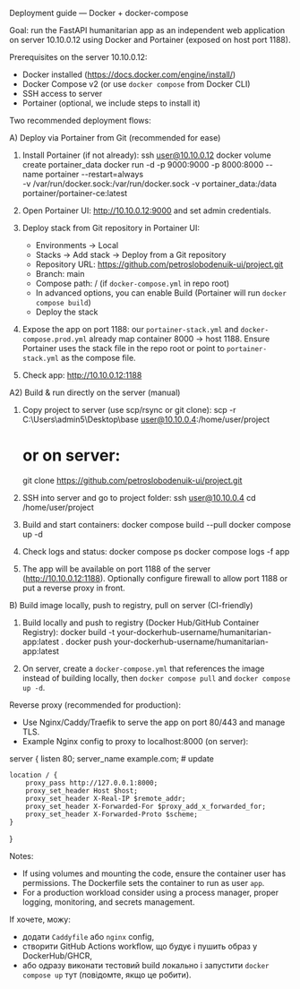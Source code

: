 Deployment guide — Docker + docker-compose

Goal: run the FastAPI humanitarian app as an independent web application on server 10.10.0.12 using Docker and Portainer (exposed on host port 1188).

Prerequisites on the server 10.10.0.12:
- Docker installed (https://docs.docker.com/engine/install/)
- Docker Compose v2 (or use `docker compose` from Docker CLI)
- SSH access to server
- Portainer (optional, we include steps to install it)

Two recommended deployment flows:

A) Deploy via Portainer from Git (recommended for ease)
1. Install Portainer (if not already):
   ssh user@10.10.0.12
   docker volume create portainer_data
   docker run -d -p 9000:9000 -p 8000:8000 --name portainer --restart=always \
     -v /var/run/docker.sock:/var/run/docker.sock -v portainer_data:/data portainer/portainer-ce:latest

2. Open Portainer UI: http://10.10.0.12:9000 and set admin credentials.

3. Deploy stack from Git repository in Portainer UI:
   - Environments → Local
   - Stacks → Add stack → Deploy from a Git repository
   - Repository URL: https://github.com/petroslobodenuik-ui/project.git
   - Branch: main
   - Compose path: / (if `docker-compose.yml` in repo root)
   - In advanced options, you can enable Build (Portainer will run `docker compose build`)
   - Deploy the stack

4. Expose the app on port 1188: our `portainer-stack.yml` and `docker-compose.prod.yml` already map container 8000 -> host 1188. Ensure Portainer uses the stack file in the repo root or point to `portainer-stack.yml` as the compose file.

5. Check app: http://10.10.0.12:1188

A2) Build & run directly on the server (manual)
1. Copy project to server (use scp/rsync or git clone):
   scp -r C:\Users\admin5\Desktop\base user@10.10.0.4:/home/user/project
   # or on server:
   git clone https://github.com/petroslobodenuik-ui/project.git

2. SSH into server and go to project folder:
   ssh user@10.10.0.4
   cd /home/user/project

3. Build and start containers:
   docker compose build --pull
   docker compose up -d

4. Check logs and status:
   docker compose ps
   docker compose logs -f app

5. The app will be available on port 1188 of the server (http://10.10.0.12:1188). Optionally configure firewall to allow port 1188 or put a reverse proxy in front.

B) Build image locally, push to registry, pull on server (CI-friendly)
1. Build locally and push to registry (Docker Hub/GitHub Container Registry):
   docker build -t your-dockerhub-username/humanitarian-app:latest .
   docker push your-dockerhub-username/humanitarian-app:latest

2. On server, create a `docker-compose.yml` that references the image instead of building locally, then `docker compose pull` and `docker compose up -d`.

Reverse proxy (recommended for production):
- Use Nginx/Caddy/Traefik to serve the app on port 80/443 and manage TLS.
- Example Nginx config to proxy to localhost:8000 (on server):

server {
    listen 80;
    server_name example.com; # update

    location / {
        proxy_pass http://127.0.0.1:8000;
        proxy_set_header Host $host;
        proxy_set_header X-Real-IP $remote_addr;
        proxy_set_header X-Forwarded-For $proxy_add_x_forwarded_for;
        proxy_set_header X-Forwarded-Proto $scheme;
    }
}

Notes:
- If using volumes and mounting the code, ensure the container user has permissions. The Dockerfile sets the container to run as user `app`.
- For a production workload consider using a process manager, proper logging, monitoring, and secrets management.

If хочете, можу:
- додати `Caddyfile` або `nginx` config, 
- створити GitHub Actions workflow, що будує і пушить образ у DockerHub/GHCR,
- або одразу виконати тестовий build локально і запустити `docker compose up` тут (повідомте, якщо це робити).
